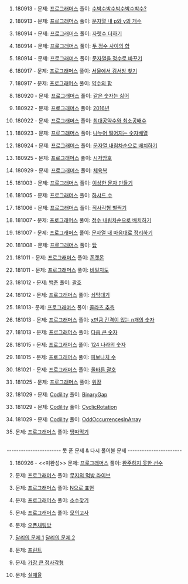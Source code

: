 1. 180913 - 
문제: [프로그래머스](https://programmers.co.kr/learn/courses/30/lessons/12922)
풀이: [수박수박수박수박수박수?](https://gist.github.com/developersoom/940febbf354650982fe376374d6011e5)

2. 180913 - 
문제: [프로그래머스](https://programmers.co.kr/learn/courses/30/lessons/12916)
풀이: [문자열 내 p와 y의 개수](https://gist.github.com/developersoom/b5d3c5a9985427b07d16c7703ae167da)

3. 180914 - 
문제: [프로그래머스](https://programmers.co.kr/learn/courses/30/lessons/12931?language=javascript)
풀이: [자릿수 더하기](https://gist.github.com/developersoom/5b30161544d09a3d478efc8bc8e9ac2b)

4. 180914 - 
문제: [프로그래머스](https://programmers.co.kr/learn/courses/30/lessons/12912?language=javascript)
풀이: [두 정수 사이의 합](https://gist.github.com/developersoom/a84ba0d4192b404cfd2e454f728f01ba)

5. 180914 - 
문제: [프로그래머스](https://programmers.co.kr/learn/courses/30/lessons/12925)
풀이: [문자열을 정수로 바꾸기](https://gist.github.com/developersoom/de556d8ef577a5d98c247293d2ecdf80)

6. 180917 - 
문제: [프로그래머스](https://programmers.co.kr/learn/courses/30/lessons/12919)
풀이: [서울에서 김서방 찾기](https://gist.github.com/developersoom/f4e044ba32ca3dd35cb086441493e3a4)

7. 180917 - 
문제: [프로그래머스](https://programmers.co.kr/learn/courses/30/lessons/12928?language=javascript)
풀이: [약수의 합](https://gist.github.com/developersoom/f717ecd4e753e86ffc649b1db3a63ad1)

8. 180920 - 
문제: [프로그래머스](https://programmers.co.kr/learn/courses/30/lessons/12906)
풀이: [같은 숫자는 싫어](https://gist.github.com/developersoom/3944febcfeb8509aa906af5b308a3e6f)

9. 180922 - 
문제: [프로그래머스](https://programmers.co.kr/learn/courses/30/lessons/12901?language=javascript)
풀이: [2016년](https://gist.github.com/developersoom/b5fabbd75d15c56be943077747edbd3f)

10. 180922 -
문제: [프로그래머스](https://programmers.co.kr/learn/courses/30/lessons/12940?language=javascript)
풀이: [최대공약수와 최소공배수](https://gist.github.com/developersoom/40c8a776b029cafffadca035eaeacc25)

11. 180923 -
문제: [프로그래머스](https://programmers.co.kr/learn/courses/30/lessons/12910?language=javascript)
풀이: [나누어 떨어지는 숫자배열](https://gist.github.com/developersoom/c09d30e18754e72017d2e4da95d9985a)

12. 180924 - 
문제: [프로그래머스](https://programmers.co.kr/learn/courses/30/lessons/12917?language=javascript)
풀이: [문자열 내림차순으로 배치하기](https://gist.github.com/developersoom/4382cac949289543cf75ff7728805e78)

13. 180925 - 
문제: [프로그래머스](https://programmers.co.kr/learn/courses/30/lessons/12926?language=javascript)
풀이: [시저암호](https://gist.github.com/developersoom/70894f94a6e711a8ed11f9794a4dcf8b)

14. 180929 - 
문제: [프로그래머스](https://programmers.co.kr/learn/courses/30/lessons/42862?language=javascript)
풀이: [체육복](https://gist.github.com/developersoom/9f997bd64b5c0d1d1130d740c5db6aae)

15. 181003 - 
문제: [프로그래머스](https://programmers.co.kr/learn/courses/30/lessons/12930?language=javascript)
풀이: [이상한 문자 만들기](https://gist.github.com/developersoom/8ecd5609031388bdd1484e3658aa6387)

16. 181005 - 
문제: [프로그래머스](https://programmers.co.kr/learn/courses/30/lessons/12947)
풀이: [하샤드 수](https://gist.github.com/developersoom/15a9d03bd246a882ea4054f76cce4f7f)

17. 181006 - 
문제: [프로그래머스](https://programmers.co.kr/learn/courses/30/lessons/12969?language=javascript)
풀이: 
[직사각형 별찍기](https://gist.github.com/developersoom/5edb7002bed420f4b1ceb4503cd262cc)

18. 181007 -
문제: [프로그래머스](https://programmers.co.kr/learn/courses/30/lessons/12933?language=javascript)
풀이: [정수 내림차순으로 배치하기](https://gist.github.com/developersoom/70b104a567211191f9e43c47cd3b0925)

19. 181007 - 
문제: [프로그래머스](https://programmers.co.kr/learn/courses/30/lessons/12915?language=javascript)
풀이: [문자열 내 마음대로 정리하기](https://gist.github.com/developersoom/a8b545a2f2c1473d4ab346383fd9aaaf)

20. 181008 -
문제: [프로그래머스](https://programmers.co.kr/learn/courses/30/lessons/42588) 풀이: [탑](https://gist.github.com/developersoom/031ea7be9cdd54d48d605ec4c7e2a6e6) 

21. 181011 - 
문제: [프로그래머스](https://programmers.co.kr/learn/courses/30/lessons/1845) 풀이: [폰켓몬](https://gist.github.com/developersoom/ea5a64ec8e9549d1026f482898da71dc)

22. 181011 -
문제: [프로그래머스](https://programmers.co.kr/learn/courses/30/lessons/17681) 풀이: [비밀지도](https://gist.github.com/developersoom/68525875996913d8254f77f948358402)

23. 181012 - 
문제: [백준](https://www.acmicpc.net/problem/9012) 풀이: [괄호](https://gist.github.com/developersoom/2ad28be52505bb990609914b798c36fd)

24. 181012 -
문제: [프로그래머스](https://programmers.co.kr/learn/courses/30/lessons/42585?language=javascript) 풀이: [쇠막대기](https://gist.github.com/developersoom/6320503428e99e7cecc6db84b42ba337)

25. 181013- 
문제: [프로그래머스](https://programmers.co.kr/learn/courses/30/lessons/12943?language=javascript) 풀이: [콜라츠 추측](https://gist.github.com/developersoom/1a3083d657d63a7c6e96262542ccaac0)

26. 181013 - 
문제: [프로그래머스](https://programmers.co.kr/learn/courses/30/lessons/12954?language=javascript) 풀이: [x만큼 간격이 있는 n개의 숫자](https://gist.github.com/developersoom/318c50f5d9392a58ef078a890bbcf343)

27. 181013 - 
문제: [프로그래머스](https://programmers.co.kr/learn/courses/30/lessons/12911?language=javascript)
풀이: [다음 큰 숫자](https://gist.github.com/developersoom/b9aa162c2f4f26e2eb4f866198a662a0)

28. 181015 - 
문제: [프로그래머스](https://programmers.co.kr/learn/courses/30/lessons/12899?language=javascript) 풀이: [124 나라의 숫자](https://gist.github.com/developersoom/f1bff224d09bd51876e8ce44e92e30b2)

29. 181015 - 
문제: [프로그래머스](https://programmers.co.kr/learn/courses/30/lessons/12945?language=javascript) 풀이: [피보나치 수](https://gist.github.com/developersoom/c88b1343b68911522b9177142ea71fe1)

30. 181021 - 
문제: [프로그래머스](https://programmers.co.kr/learn/courses/30/lessons/12909?language=javascript) 풀이: [올바른 괄호](https://gist.github.com/developersoom/adab19f6603c567600f8a5aaf3e10794)

31. 181025 - 문제: [프로그래머스](https://programmers.co.kr/learn/courses/30/lessons/42578?language=javascript) 풀이: [위장](https://gist.github.com/developersoom/9eede54b1e0208eba52d66cc4901a9dc)

32. 181029 - 문제: [Codility](https://app.codility.com/programmers/lessons/1-iterations/binary_gap/) 풀이: [BinaryGap](https://gist.github.com/developersoom/0c0482849af6cb0a92559a282e4f71b1)

33. 181029 - 문제: [Codility](https://app.codility.com/programmers/lessons/2-arrays/cyclic_rotation/) 풀이: [CyclicRotation](https://gist.github.com/developersoom/9e6c60fd115b716f201c5a17d42eb11a)

34. 181029 - 문제: [Codility](https://app.codility.com/programmers/lessons/2-arrays/odd_occurrences_in_array/) 풀이: [OddOccurrencesInArray](https://gist.github.com/developersoom/7bc533a1fdbc72f4b0fb128203288b2e)

35. 문제: [프로그래머스](https://programmers.co.kr/learn/courses/30/lessons/12913) 풀이: [땅따먹기]()

<br>
----------------------- 못 푼 문제 & 다시 풀어볼 문제 -----------------------
<br>

1. 180926 - <<미완성>>
문제: [프로그래머스](https://programmers.co.kr/learn/courses/30/lessons/42576)
풀이: [완주하지 못한 선수](https://gist.github.com/developersoom/981929e040b38185f126a46289e67f72)

2. 문제: [프로그래머스](https://programmers.co.kr/learn/courses/30/lessons/42891?language=javascript)
풀이: [무지의 먹방 라이브]()

3. 문제: [프로그래머스](https://programmers.co.kr/learn/courses/30/lessons/42895?language=javascript)
풀이: [N으로 표현]()

4. 문제: [프로그래머스](https://programmers.co.kr/learn/courses/30/lessons/12921?language=javascript)
풀이: [소수찾기]()

5. 문제: [프로그래머스](https://programmers.co.kr/learn/courses/30/lessons/42840?language=javascript)
풀이: [모의고사]()

6. 문제: [오픈채팅방](https://programmers.co.kr/learn/courses/30/lessons/42888?language=javascript)

7. [달리의 문제 1](https://repl.it/@bgando/stack-prompt)
[달리의 문제 2](https://repl.it/@bgando/queue-prompt)

8. 문제: [프린트](https://programmers.co.kr/learn/courses/30/lessons/42587?language=javascript)

9. 문제: [가장 큰 정사각형](https://programmers.co.kr/learn/courses/30/lessons/12905?language=javascript)

10. 문제: [실패율](https://programmers.co.kr/learn/courses/30/lessons/42889?language=javascript)
